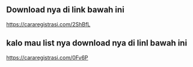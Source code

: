 ## Download nya di link bawah ini

https://cararegistrasi.com/2ShBfL

## kalo mau list nya download nya di linl bawah ini
https://cararegistrasi.com/0Fv6P
